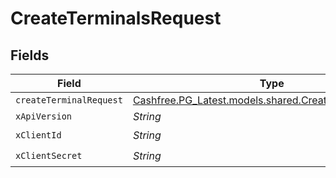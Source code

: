 # CreateTerminalsRequest


## Fields

| Field                                                                                                  | Type                                                                                                   | Required                                                                                               | Description                                                                                            |
| ------------------------------------------------------------------------------------------------------ | ------------------------------------------------------------------------------------------------------ | ------------------------------------------------------------------------------------------------------ | ------------------------------------------------------------------------------------------------------ |
| `createTerminalRequest`                                                                                | [Cashfree.PG_Latest.models.shared.CreateTerminalRequest](../../models/shared/CreateTerminalRequest.md) | :heavy_minus_sign:                                                                                     | N/A                                                                                                    |
| `xApiVersion`                                                                                          | *String*                                                                                               | :heavy_minus_sign:                                                                                     | N/A                                                                                                    |
| `xClientId`                                                                                            | *String*                                                                                               | :heavy_check_mark:                                                                                     | N/A                                                                                                    |
| `xClientSecret`                                                                                        | *String*                                                                                               | :heavy_check_mark:                                                                                     | N/A                                                                                                    |